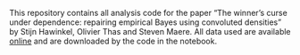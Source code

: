 
This repository contains all analysis code for the paper “The winner’s
curse under dependence: repairing empirical Bayes using convoluted
densities” by Stijn Hawinkel, Olivier Thas and Steven Maere. All data
used are available
[online](https://doi.org/10.1371/journal.pcbi.1011161.s013) and are
downloaded by the code in the notebook.
